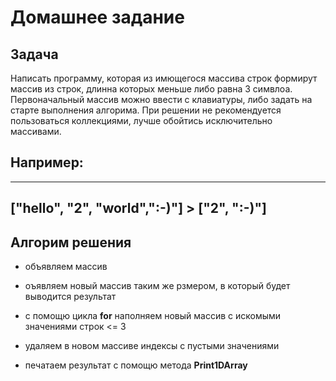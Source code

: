 # Домашнее задание

## Задача
Написать программу, которая из имющегося массива строк формирут массив из строк,
длинна которых меньше либо равна 3 симвлоа. Первоначальный массив можно ввести с клавиатуры, либо задать на старте выполнения алгорима. При решении не рекомендуется пользоваться коллекциями, лучше обойтись исключительно массивами.

## Например:
-----------

["hello", "2", "world",":-)"] > ["2", ":-)"]
-

## Алгорим решения

* объявляем массив

* оъявляем новый массив таким же рзмером, в который будет выводится результат

* с помощю цикла **for**  наполняем новый массив с искомыми значениями строк <= 3

* удаляем в новом массиве индексы с пустыми значениями

* печатаем результат с помощю метода **Print1DArray**
